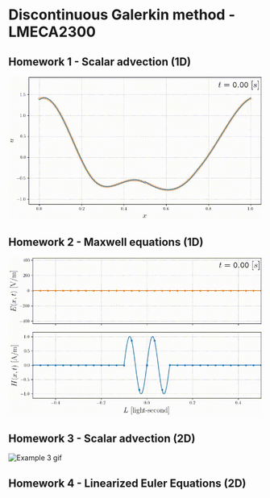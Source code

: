 # Discontinuous Galerkin method - LMECA2300

## Homework 1 - Scalar advection (1D)
![Example 1 gif](HW1/Figures/example_1.gif)

## Homework 2 - Maxwell equations (1D)
![Example 2 gif](HW2/Figures/example_2.gif)

## Homework 3 - Scalar advection (2D)
![Example 3 gif](HW3/Animations/example_3.gif)

## Homework 4 - Linearized Euler Equations (2D)
